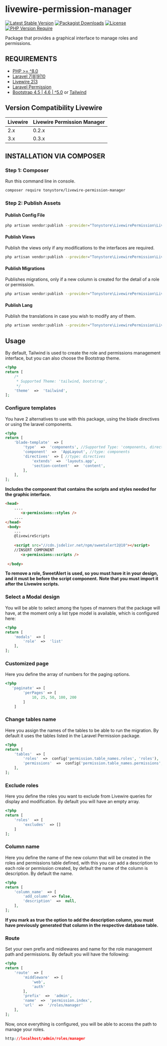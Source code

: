 # livewire-permission-manager

[![Latest Stable Version](https://img.shields.io/packagist/v/tonystore/livewire-permission-manager)](https://packagist.org/packages/tonystore/livewire-permission-manager) 
[![Packagist Downloads](https://img.shields.io/packagist/dt/tonystore/livewire-permission-manager)](https://packagist.org/packages/tonystore/livewire-permission-manager)
[![License](https://img.shields.io/packagist/l/tonystore/livewire-permission-manager)](https://packagist.org/packages/tonystore/livewire-permission-manager) 
[![PHP Version Require](https://img.shields.io/packagist/dependency-v/tonystore/livewire-permission-manager/php)](https://packagist.org/packages/tonystore/livewire-permission)
  

Package that provides a graphical interface to manage roles and permissions.
## REQUIREMENTS

-   [PHP >= ^8.0](http://php.net)
-   [Laravel 7|8|9|10](https://laravel.com)
-   [Livewire 2|3](https://livewire.laravel.com/)
-   [Laravel  Permission](https://github.com/spatie/laravel-permission)
- [Bootstrap 4.5 | 4.6 | ^5.0](https://getbootstrap.com) or [Tailwind](https://tailwindcss.com) 

## Version Compatibility Livewire

 Livewire  | Livewire Permission Manager
:---------|:----------
 2.x      | 0.2.x
 3.x      | 0.3.x

## INSTALLATION VIA COMPOSER

### Step 1: Composer

Run this command line in console.
``` bash
composer require tonystore/livewire-permission-manager
```
### Step 2: Publish Assets
#### Publish Config File
``` bash
php artisan vendor:publish --provider="Tonystore\LivewirePermission\LivewirePermissionProvider" --tag=config-permission
``` 
#### Publish Views
Publish the views only if any modifications to the interfaces are required.
``` bash
php artisan vendor:publish --provider="Tonystore\LivewirePermission\LivewirePermissionProvider" --tag=views-permission
``` 

#### Publish Migrations
Publishes migrations, only if a new column is created for the detail of a role or permission.
``` bash
php artisan vendor:publish --provider="Tonystore\LivewirePermission\LivewirePermissionProvider" --tag=migrations-permission
``` 

#### Publish Lang
Publish the translations in case you wish to modify any of them.
``` bash
php artisan vendor:publish --provider="Tonystore\LivewirePermission\LivewirePermissionProvider" --tag=langs-permission
``` 
## Usage
By default, Tailwind is used to create the role and permissions management interface, but you can also choose the Bootstrap theme.

```php
<?php
return [
	/*
	 * Supported Theme: 'tailwind, bootstrap',
	 */
	'theme'  =>  'tailwind',
];
```

### Configure templates
You have 2 alternatives to use with this package, using the blade directives or using the laravel components.
```php
<?php
return [
	'blade-template'  => [
		'type'  =>  'components', //Supported Type: 'components, directives'
		'component'  =>  'AppLayout', //type: components
		'directives'  => [ //type: directives
			'extends'  =>  'layouts.app',
			'section-content'  =>  'content',
		],
	],
];
```
**Includes the component that contains the scripts and styles needed for the graphic interface.**
```html
<head>
    ....
       <x-permissions::styles />
    ....
</head>
 <body> 
    ...
    @livewireScripts
    
    <script src="//cdn.jsdelivr.net/npm/sweetalert2@10"></script>
    //INSERT COMPONENT
       <x-permissions::scripts />
  
 </body>

```
**To remove a role, SweetAlert is used, so you must have it in your design, and it must be before the script component.**
**Note that you must import it after the Livewire scripts.**

### Select a Modal design
You will be able to select among the types of manners that the package will have, at the moment only a list type model is available, which is configured here:

```php
<?php
return [
	'modals'  => [
		'role'  =>  'list'
	],
];
```

### Customized page
Here you define the array of numbers for the paging options.

```php
<?php
   'paginate' => [
        'perPages' => [
            10, 25, 50, 100, 200
        ]
    ]
```

###  Change tables name
Here you assign the names of the tables to be able to run the migration. By default it uses the tables listed in the Laravel Permission package.

```php
<?php
return [
	'tables'  => [
		'roles'  =>  config('permission.table_names.roles', 'roles'),
		'permissions'  =>  config('permission.table_names.permissions', 'permissions'),
	],
];
```

### Exclude roles
Here you define the roles you want to exclude from Livewire queries for display and modification. By default you will have an empty array.
```php
<?php
return [
	'roles'  => [
		'excludes'  => []
	]
];
```
### Column name
Here you define the name of the new column that will be created in the roles and permissions table defined, with this you can add a description to each role or permission created, by default the name of the column is description. By default the name.
```php
<?php
return [
	'column_name'  => [
		'add_column' => false,
		'description'  =>  null,
	],
];
```
**If you mark as true the option to add the description column, you must have previously generated that column in the respective database table.**

### Route
Set your own prefix and midlewares and name for the role management path and permissions. By default you will have the following:

```php
<?php
return [
	'route'  => [
		'middleware'  => [
			'web',
			'auth'
		],
		'prefix'  =>  'admin',
		'name'  =>  'permission.index',
		'url'  =>  '/roles/manager'
	],
];
```
Now, once everything is configured, you will be able to access the path to manage your roles.
```css
http://localhost/admin/roles/manager
```
